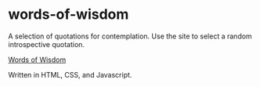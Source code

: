 # words-of-wisdom
A selection of quotations for contemplation. Use the site to select a random introspective quotation. 

[Words of Wisdom](http://pdcavanagh.github.io/words-of-wisdom)

Written in HTML, CSS, and Javascript.
